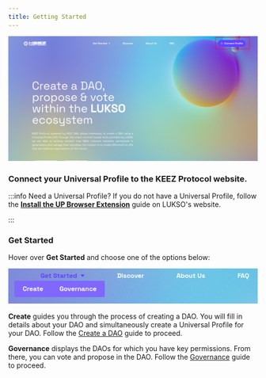 ```yaml
---
title: Getting Started
---
```



![Home Page](./img/1-1.png)


### Connect your Universal Profile to the KEEZ Protocol website.

:::info Need a Universal Profile?
If you do not have a Universal Profile, follow the [**Install the UP Browser Extension**](https://docs.lukso.tech/guides/browser-extension/install-browser-extension) guide on LUKSO's website.

:::

### Get Started


<div style={{textAlign: 'center'}}>

Hover over **Get Started** and choose one of the options below:

![Create Dao](./img/1-2.png)

</div>


**Create** guides you through the process of creating a DAO. You will fill in details about your DAO and simultaneously create a Universal Profile for your DAO. Follow the [Create a DAO](./step-02.md) guide to proceed.

**Governance** displays the DAOs for which you have key permissions. From there, you can vote and propose in the DAO. Follow the [Governance](./step-03.md) guide to proceed.

